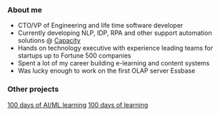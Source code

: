 ### About me

* CTO/VP of Engineering and life time software developer
* Currently developing NLP, IDP, RPA and other support automation solutions @ [Capacity](https://capacity.com/)
* Hands on technology executive with experience leading teams for startups up to Fortune 500 companies
* Spent a lot of my career building e-learning and content systems
* Was lucky enough to work on the first OLAP server Essbase 

### Other projects

[100 days of AI/ML learning](https://github.com/bbenedict/bbenedict/blob/main/ai100days.md)
[100 days of learning](https://github.com/bbenedict/bbenedict/blob/main/100days.md)

 
